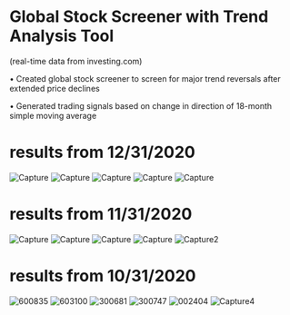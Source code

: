 #  Global Stock Screener with Trend Analysis Tool
 (real-time data from investing.com)

• Created global stock screener to screen for major trend reversals after extended price declines

• Generated trading signals based on change in direction of 18-month simple moving average

# results from 12/31/2020
![Capture](https://user-images.githubusercontent.com/35648851/105548641-7ec3b580-5cc5-11eb-86e6-fe0ed22c16ab.PNG)
![Capture](https://user-images.githubusercontent.com/35648851/105548461-415f2800-5cc5-11eb-9719-3cdff54943d4.PNG)
![Capture](https://user-images.githubusercontent.com/35648851/105548150-e62d3580-5cc4-11eb-9d79-7d8012e2f5a9.PNG)
![Capture](https://user-images.githubusercontent.com/35648851/105548745-a7e44600-5cc5-11eb-9645-4d2f0665a70d.PNG)
![Capture](https://user-images.githubusercontent.com/35648851/105548849-cba78c00-5cc5-11eb-9a86-97234d6ffc66.PNG)


# results from 11/31/2020
![Capture](https://user-images.githubusercontent.com/35648851/105548999-ff82b180-5cc5-11eb-813f-5ca2875b9347.PNG)
![Capture](https://user-images.githubusercontent.com/35648851/105549152-2f31b980-5cc6-11eb-807a-3ba40d1c0735.PNG)
![Capture](https://user-images.githubusercontent.com/35648851/105549238-538d9600-5cc6-11eb-808e-efdf673efcbb.PNG)
![Capture](https://user-images.githubusercontent.com/35648851/105549416-8768bb80-5cc6-11eb-8674-ea302700d826.PNG)
![Capture2](https://user-images.githubusercontent.com/35648851/105549420-8899e880-5cc6-11eb-8693-aefe3ea18b7a.PNG)

# results from 10/31/2020

![600835](https://user-images.githubusercontent.com/35648851/99133465-bcc69e00-25df-11eb-9469-2f28218f129f.png)
![603100](https://user-images.githubusercontent.com/35648851/99133473-c3551580-25df-11eb-8af3-1a430b2af1fb.png)
![300681](https://user-images.githubusercontent.com/35648851/99133485-cc45e700-25df-11eb-8082-d06429d37bf8.png)
![300747](https://user-images.githubusercontent.com/35648851/99133495-d49e2200-25df-11eb-83d9-0ae38c87894f.png)
![002404](https://user-images.githubusercontent.com/35648851/99133506-dff14d80-25df-11eb-8da1-b61c0b4b32e3.png)
![Capture4](https://user-images.githubusercontent.com/35648851/99263876-5e6b0c80-27e5-11eb-92d5-3d984fa893c8.JPG)
